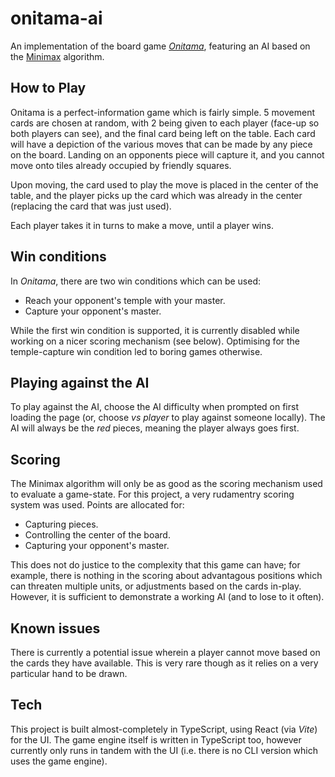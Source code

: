 # onitama-ai

An implementation of the board game [_Onitama_](https://boardgamegeek.com/boardgame/160477/onitama), featuring an AI based on the [Minimax](https://en.wikipedia.org/wiki/Minimax) algorithm.

## How to Play

Onitama is a perfect-information game which is fairly simple. 5 movement cards are chosen at random, with 2 being given to each player (face-up so both players can see), and the final card being left on the table. Each card will have a depiction of the various moves that can be made by any piece on the board. Landing on an opponents piece will capture it, and you cannot move onto tiles already occupied by friendly squares.

Upon moving, the card used to play the move is placed in the center of the table, and the player picks up the card which was already in the center (replacing the card that was just used).

Each player takes it in turns to make a move, until a player wins.

## Win conditions

In _Onitama_, there are two win conditions which can be used:

- Reach your opponent's temple with your master.
- Capture your opponent's master.

While the first win condition is supported, it is currently disabled while working on a nicer scoring mechanism (see below). Optimising for the temple-capture win condition led to boring games otherwise.

## Playing against the AI

To play against the AI, choose the AI difficulty when prompted on first loading the page (or, choose _vs player_ to play against someone locally). The AI will always be the _red_ pieces, meaning the player always goes first.

## Scoring

The Minimax algorithm will only be as good as the scoring mechanism used to evaluate a game-state. For this project, a very rudamentry scoring system was used. Points are allocated for:

- Capturing pieces.
- Controlling the center of the board.
- Capturing your opponent's master.

This does not do justice to the complexity that this game can have; for example, there is nothing in the scoring about advantagous positions which can threaten multiple units, or adjustments based on the cards in-play. However, it is sufficient to demonstrate a working AI (and to lose to it often).

## Known issues

There is currently a potential issue wherein a player cannot move based on the cards they have available. This is very rare though as it relies on a very particular hand to be drawn.

## Tech

This project is built almost-completely in TypeScript, using React (via _Vite_) for the UI. The game engine itself is written in TypeScript too, however currently only runs in tandem with the UI (i.e. there is no CLI version which uses the game engine).
